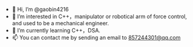 - 👋 Hi, I’m @gaobin4216
- 👀 I’m interested in C++，manipulator or robotical arm of force control, and used to be a mechanical engineer.
- 🌱 I’m currently learning C++，DSA.
- 📫 You can contact me by sending an email to 857244301@qq.com 

<!---
gaobin4216/gaobin4216 is a ✨ special ✨ repository because its `README.md` (this file) appears on your GitHub profile.
You can click the Preview link to take a look at your changes.
--->
